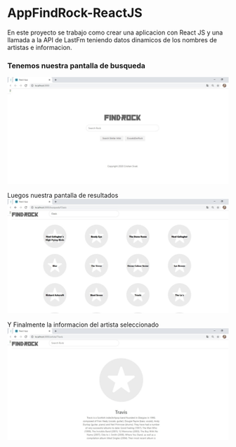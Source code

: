 # AppFindRock-ReactJS
En este proyecto se trabajo como crear una aplicacion con React JS y una llamada a la API de LastFm teniendo datos dinamicos de los nombres de artistas e informacion.

<h3>Tenemos nuestra pantalla de busqueda</h3>

![busqueda](https://github.com/CristianSivak/AppFindRock-ReactJS/blob/master/find-rock/public/raiz.jpg)

Luegos nuestra pantalla de resultados 
![resultados](https://github.com/CristianSivak/AppFindRock-ReactJS/blob/master/find-rock/public/busqueda.jpg)

Y Finalmente la informacion del artista seleccionado
![artista](https://github.com/CristianSivak/AppFindRock-ReactJS/blob/master/find-rock/public/pageartist.jpg)
